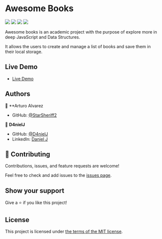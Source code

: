 # Awesome Books

![](https://img.shields.io/badge/Microverse-blueviolet)
![](https://img.shields.io/badge/Academic-blue)
![](https://img.shields.io/badge/HTML-red)
![](https://img.shields.io/badge/JavaScript-yellow)

Awesome books is an academic project with the purpose of explore more in deep JavaScript and Data Structures.

It allows the users to create and manage a list of books and save them in their local storage.

## Live Demo

* [Live Demo](https://d4nielj.github.io/awesome-books/)

## Authors

👤 **Arturo Alvarez

- GitHub: [@StarSheriff2](https://github.com/StarSheriff2)

👤 **D4nielJ**

- GitHub: [@D4nielJ](https://github.com/D4nielJ)
- LinkedIn: [Daniel J](https://www.linkedin.com/in/daniel-djm/)

## 🤝 Contributing

Contributions, issues, and feature requests are welcome!

Feel free to check and add issues to the [issues page](../../issues/).

## Show your support

Give a ⭐️ if you like this project!

## License

This project is licensed under [the terms of the MIT license](./LICENSE).
